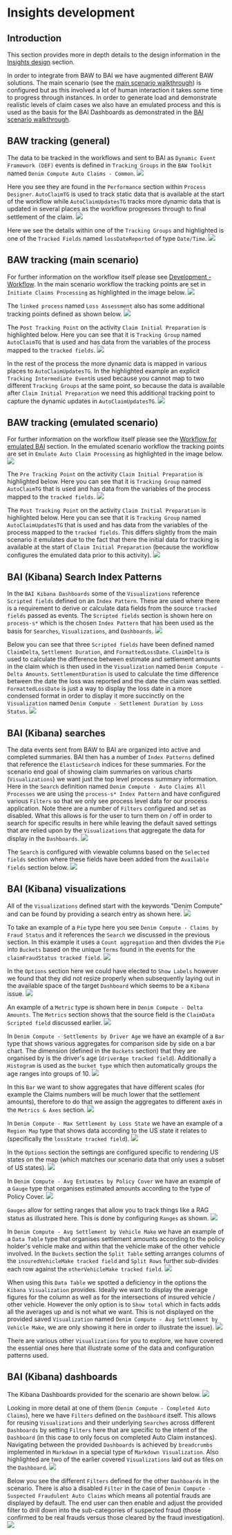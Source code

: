 # Insights development

## Introduction
This section provides more in depth details to the design information in the [Insights design](../design/insights.md) section. 

In order to integrate from BAW to BAI we have augmented different BAW solutions. The main scenario (see the [main scenario walkthrough](../usecase/resources/denim-compute-scenario-walkthrough.pdf)) is configured but as this involved a lot of human interaction it takes some time to progress through instances. In order to generate load and demonstrate realistic levels of claim cases we also have an emulated process and this is used as the basis for the BAI Dashboards as demonstrated in the [BAI scenario walkthrough](../usecase/bai-scenario-walkthrough.md).

## BAW tracking (general)
The data to be tracked in the workflows and sent to BAI as `Dynamic Event Framework (DEF)` events is defined in `Tracking Groups` in the `BAW Toolkit` named `Denim Compute Auto Claims - Common`.
![](images/insights-devt-baw1.png)

Here you see they are found in the `Performance` section within `Process Designer`. `AutoClaimTG` is used to track static data that is available at the start of the workflow while `AutoClaimUpdatesTG` tracks more dynamic data that is updated in several places as the workflow progresses through to final settlement of the claim.
![](images/insights-devt-baw2.png)

Here we see the details within one of the `Tracking Groups` and highlighted is one of the `Tracked Fields` named `lossDateReported` of type `Date/Time`.
![](images/insights-devt-baw3.png)

## BAW tracking (main scenario)
For further information on the workflow itself please see [Development - Workflow](workflow-intro.md). In the main scenario workflow the tracking points are set in `Initiate Claims Processing` as highlighted in the image below.
![](images/insights-devt-baw4.png)

The `linked process` named `Loss Assessment` also has some additional tracking points defined as shown below.
![](images/insights-devt-baw5.png)

The `Post Tracking Point` on the activity `Claim Initial Preparation` is highlighted below. Here you can see that it is `Tracking Group` named `AutoClaimTG` that is used and has data from the variables of the process mapped to the `tracked fields`. 
![](images/insights-devt-baw6.png)

In the rest of the process the more dynamic data is mapped in various places to `AutoClaimUpdatesTG`. In the highlighted example an explicit `Tracking Intermediate Event`is used because you cannot map to two different `Tracking Groups` at the same point, so because the data is available after `Claim Initial Preparation` we need this additional tracking point to capture the dynamic updates in `AutoClaimUpdatesTG`.
![](images/insights-devt-baw7.png)

## BAW tracking (emulated scenario)
For further information on the workflow itself please see the [Workflow for emulated BAI](bai-emulated-workflow.md) section. In the emulated scenario workflow the tracking points are set in `Emulate Auto Claim Processing` as highlighted in the image below.
![](images/insights-devt-baw8.png)

The `Pre Tracking Point` on the activity `Claim Initial Preparation` is highlighted below. Here you can see that it is `Tracking Group` named `AutoClaimTG` that is used and has data from the variables of the process mapped to the `tracked fields`.
![](images/insights-devt-baw9.png)

The `Post Tracking Point` on the activity `Claim Initial Preparation` is highlighted below. Here you can see that it is `Tracking Group` named `AutoClaimUpdatesTG` that is used and has data from the variables of the process mapped to the `tracked fields`. This differs slightly from the main scenario it emulates due to the fact that there the initial data for tracking is available at the start of `Claim Initial Preparation` (because the workflow configures the emulated data prior to this activity).
![](images/insights-devt-baw10.png)

## BAI (Kibana) Search Index Patterns
In the `BAI Kibana Dashboards` some of the `Visualizations` reference `Scripted fields` defined on an `Index Pattern`. These are used where there is a requirement to derive or calculate data fields from the source `tracked fields` passed as events. The `Scripted fields` section is shown here on `process-s*` which is the chosen `Index Pattern` that has been used as the basis for `Searches`, `Visualizations`, and `Dashboards`.
![](images/insights-devt-baw11.png)

Below you can see that three `Scripted fields` have been defined named `ClaimDelta`, `Settlement Duration`, and `FormattedLossDate`. `ClaimDelta` is used to calculate the difference between estimate and settlement amounts in the claim which is then used in the `Visualization` named `Denim Compute - Delta Amounts`. `SettlementDuration` is used to calculate the time difference between the date the loss was reported and the date the claim was settled. `FormattedLossDate` is just a way to display the loss date in a more condensed format in order to display it more succinctly on the `Visualization` named `Denim Compute - Settlement Duration by Loss Status`.
![](images/insights-devt-baw12.png)

## BAI (Kibana) searches
The data events sent from BAW to BAI are organized into active and completed summaries. BAI then has a number of `Index Patterns` defined that reference the `ElasticSearch` indices for these summaries. For the scenario end goal of showing claim summaries on various charts (`Visualizations`) we want just the top level process summary information. Here in the `Search` definition named `Denim Compute - Auto Claims All Processes` we are using the `process-s* Index Pattern` and have configured various `Filters` so that we only see process level data for our process application. Note there are a number of `Filters` configured and set as disabled. What this allows is for the user to turn them on / off in order to search for specific results in here while leaving the default saved settings that are relied upon by the `Visualizations` that aggregate the data for display in the `Dashboards`.
![](images/insights-devt-baw13.png)


The `Search` is configured with viewable columns based on the `Selected fields` section where these fields have been added from the `Available fields` section below.
![](images/insights-devt-baw14.png)

## BAI (Kibana) visualizations
All of the `Visualizations` defined start with the keywords "Denim Compute" and can be found by providing a search entry as shown here.
![](images/insights-devt-baw15.png)

To take an example of a `Pie` type here you see `Denim Compute - Claims by Fraud Status` and it references the `Search` we discussed in the previous section. In this example it uses a `Count aggregation` and then divides the `Pie` into `Buckets` based on the unique `Terms` found in the events for the `claimFraudStatus tracked field`.
![](images/insights-devt-baw16.png)

In the `Options` section here we could have elected to `Show Labels` however we found that they did not resize properly when subsequently laying out in the available space of the target `Dashboard` which seems to be a `Kibana` issue.
![](images/insights-devt-baw17.png)

An example of a `Metric` type is shown here in `Denim Compute - Delta Amounts`. The `Metrics` section shows that the source field is the `ClaimData Scripted field` discussed earlier.
![](images/insights-devt-baw18.png)

In `Denim Compute - Settlements by Driver Age` we have an example of a `Bar` type that shows various aggregates for comparison side by side on a bar chart. The dimension (defined in the `Buckets` section) that they are organised by is the driver's age (`driverAge tracked field`). Additionally a `Histogram` is used as the `bucket type` which then automatically groups the age ranges into groups of 10.
![](images/insights-devt-baw19.png)

In this `Bar` we want to show aggregates that have different scales (for example the Claims numbers will be much lower that the settlement amounts), therefore to do that we assign the aggregates to different axes in the `Metrics & Axes` section.
![](images/insights-devt-baw20.png)

In `Denim Compute - Max Settlement by Loss State` we have an example of a `Region Map` type that shows data according to the US state it relates to (specifically the `lossState tracked field`).
![](images/insights-devt-baw21.png)

In the `Options` section the settings are configured specific to rendering US states on the map (which matches our scenario data that only uses a subset of US states).
![](images/insights-devt-baw22.png)

In `Denim Compute - Avg Estimates by Policy Cover` we have an example of a `Gauge` type that organises estimated amounts according to the type of Policy Cover.
![](images/insights-devt-baw23.png)

`Gauges` allow for setting ranges that allow you to track things like a RAG status as illustrated here. This is done by configuring `Ranges` as shown.
![](images/insights-devt-baw24.png)

In `Denim Compute - Avg Settlement by Vehicle Make` we have an example of a `Data Table` type that organises settlement amounts according to the policy holder's vehicle make and within that the vehicle make of the other vehicle involved. In the `Buckets` section the `Split Table` setting arranges columns of the `insuredVehicleMake tracked field` and `Split Rows` further sub-divides each row against the `otherVehicleMake tracked field`.
![](images/insights-devt-baw25.png)

When using this `Data Table` we spotted a deficiency in the options the `Kibana Visualization` provides. Ideally we want to display the average figures for the column as well as for the intersections of insured vehicle / other vehicle. However the only option is to `Show total` which in facts adds all the averages up and is not what we want. This is not displayed on the provided saved `Visualization` named `Denim Compute - Avg Settlement by Vehicle Make`, we are only showing it here in order to illustrate the issue).
![](images/insights-devt-baw26.png)

There are various other `Visualizations` for you to explore, we have covered the essential ones here that illustrate some of the data and configuration patterns used.

## BAI (Kibana) dashboards
The Kibana Dashboards provided for the scenario are shown below.
![](images/insights-devt-baw27.png)

Looking in more detail at one of them (`Denim Compute - Completed Auto Claims`), here we have `Filters` defined on the `Dashboard` itself. This allows for reusing `Visualizations` and their underlying `Searches` across different `Dashboards` by setting `Filters` here that are specific to the intent of the `Dashboard` (in this case to only focus on completed Auto Claim instances). Navigating between the provided `Dashboards` is achieved by `breadcrumbs` implemented in `Markdown` in a special type of `Markdown Visualization`. Also highlighted are two of the earlier covered `Visualizations` laid out as tiles on the `Dashboard`. 
![](images/insights-devt-baw28.png)

Below you see the different `Filters` defined for the other `Dashboards` in the scenario. There is also a disabled `Filter` in the case of `Denim Compute - Suspected Fraudulent Auto Claims` which means all potential frauds are displayed by default. The end user can then enable and adjust the provided filter to drill down into the sub-categories of suspected fraud (those confirmed to be real frauds versus those cleared by the fraud investigation).
![](images/insights-devt-baw29.png)

